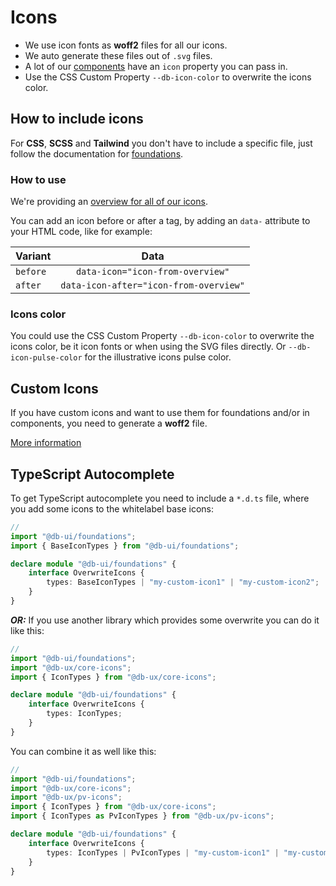 # Icons

- We use icon fonts as **woff2** files for all our icons.
- We auto generate these files out of `.svg` files.
- A lot of our [components](../../components/readme) have an `icon` property you can pass in.
- Use the CSS Custom Property `--db-icon-color` to overwrite the icons color.

## How to include icons

For **CSS**, **SCSS** and **Tailwind** you don't have to include a specific file, just follow the documentation for [foundations](../../foundations/readme).

### How to use

We're providing an [overview for all of our icons](./overview).

You can add an icon before or after a tag, by adding an `data-` attribute to your HTML code, like for example:

| Variant  |                  Data                  |
| -------- | :------------------------------------: |
| `before` |    `data-icon="icon-from-overview"`    |
| `after`  | `data-icon-after="icon-from-overview"` |

### Icons color

You could use the CSS Custom Property `--db-icon-color` to overwrite the icons color, be it icon fonts or when using the SVG files directly. Or `--db-icon-pulse-color` for the illustrative icons pulse color.

## Custom Icons

If you have custom icons and want to use them for foundations and/or in components, you need to generate a **woff2** file.

[More information](./CustomIcons.md)

## TypeScript Autocomplete

To get TypeScript autocomplete you need to include a `*.d.ts` file, where you add some icons to the whitelabel base icons:

```ts
//
import "@db-ui/foundations";
import { BaseIconTypes } from "@db-ui/foundations";

declare module "@db-ui/foundations" {
	interface OverwriteIcons {
		types: BaseIconTypes | "my-custom-icon1" | "my-custom-icon2";
	}
}
```

_**OR:**_ If you use another library which provides some overwrite you can do it like this:

```ts
//
import "@db-ui/foundations";
import "@db-ux/core-icons";
import { IconTypes } from "@db-ux/core-icons";

declare module "@db-ui/foundations" {
	interface OverwriteIcons {
		types: IconTypes;
	}
}
```

You can combine it as well like this:

```ts
//
import "@db-ui/foundations";
import "@db-ux/core-icons";
import "@db-ux/pv-icons";
import { IconTypes } from "@db-ux/core-icons";
import { IconTypes as PvIconTypes } from "@db-ux/pv-icons";

declare module "@db-ui/foundations" {
	interface OverwriteIcons {
		types: IconTypes | PvIconTypes | "my-custom-icon1" | "my-custom-icon2";
	}
}
```

